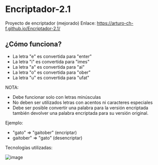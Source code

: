 # Encriptador-2.1
Proyecto de encriptador (mejorado)
Enlace: https://arturo-ch-f.github.io/Encriptador-2.1/

¿Cómo funciona?
----------------------------------------
- La letra "e" es convertida para "enter"
- La letra "i" es convertida para "imes"
- La letra "a" es convertida para "ai"
- La letra "o" es convertida para "ober"
- La letra "u" es convertida para "ufat"

NOTA:

- Debe funcionar solo con letras minúsculas
- No deben ser utilizados letras con acentos ni caracteres especiales
- Debe ser posible convertir una palabra para la versión encriptada también devolver una palabra encriptada para su versión original.

Ejemplo:
- "gato" => "gaitober" (encriptar)
- gaitober" => "gato"  (desencriptar)

Tecnologías utilizadas:

![image](https://user-images.githubusercontent.com/107152387/222974606-4c6d448b-2460-4d64-9fda-9c456610f1f6.png)

